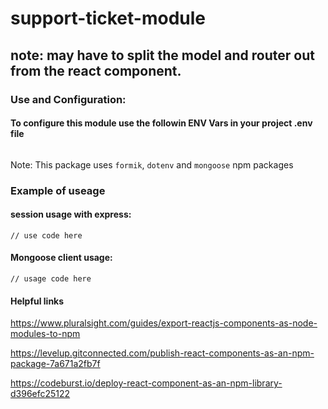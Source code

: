 # support-ticket-module

## note: may have to split the model and router out from the react component. 

### Use and Configuration:
#### To configure this module use the followin ENV Vars in your project .env file

```

```

Note: This package uses `formik`, `dotenv` and `mongoose` npm packages

### Example of useage
#### session usage with express:

```
// use code here

```

#### Mongoose client usage:

```
// usage code here

```
#### Helpful links

https://www.pluralsight.com/guides/export-reactjs-components-as-node-modules-to-npm

https://levelup.gitconnected.com/publish-react-components-as-an-npm-package-7a671a2fb7f

https://codeburst.io/deploy-react-component-as-an-npm-library-d396efc25122

